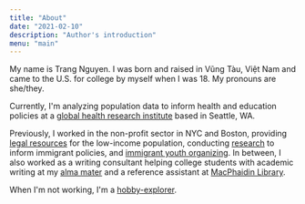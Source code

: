 ```yaml
---
title: "About"
date: "2021-02-10"
description: "Author's introduction"
menu: "main"
---
```


My name is Trang Nguyen. I was born and raised in Vũng Tàu, Việt Nam and came to the U.S. for college by myself when I was 18. My pronouns are she/they.

Currently, I'm analyzing population data to inform health and education policies at a [global health research institute](http://www.healthdata.org/) based in Seattle, WA.

Previously, I worked in the non-profit sector in NYC and Boston, providing [legal resources](https://vlpnet.org/) for the low-income population, conducting [research](https://www.aafederation.org/our-work/research-2/) to inform immigrant policies, and [immigrant youth organizing](http://www.csioboston.org/). In between, I also worked as a writing consultant helping college students with academic writing at my [alma mater](https://www.stonehill.edu/offices-and-services/cwaa/) and a reference assistant at [MacPhaidin Library](https://www.stonehill.edu/library/).

When I'm not working, I'm a [hobby-explorer](/interests/). 
 